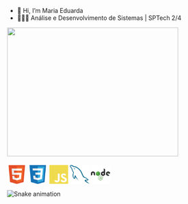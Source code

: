 - 👋 Hi, I’m Maria Eduarda
- 👩🏻‍💻 Análise e Desenvolvimento de Sistemas | SPTech 2/4

<div>
  <img height="300" width="400em" src="https://github-readme-stats.vercel.app/api?username=eduardaguardiao&show_icons=true&theme=jolly&include_all_commits=true&count_private=true"/>
  
</div> 

<div style="display: inline_block"><br>
  <img align="center" alt="HTML" height="45" width="45" src="https://raw.githubusercontent.com/devicons/devicon/master/icons/html5/html5-original.svg">
  <img align="center" alt="CSS" height="45" width="45" src="https://raw.githubusercontent.com/devicons/devicon/master/icons/css3/css3-original.svg">
  <img align="center" alt="JS" height="45" width="45" src="https://raw.githubusercontent.com/devicons/devicon/master/icons/javascript/javascript-plain.svg">
  <img align="center" alt="Mysql" height="45" width="45" src="https://raw.githubusercontent.com/devicons/devicon/master/icons/mysql/mysql-original.svg">
  <img align="center" alt="nodejs" width="45" height="45"  src="https://raw.githubusercontent.com/devicons/devicon/master/icons/nodejs/nodejs-original-wordmark.svg"/> </a>
</div>




![Snake animation](https://github.com/LuigiGF/LuigiGF/blob/output/github-contribution-grid-snake.svg)
